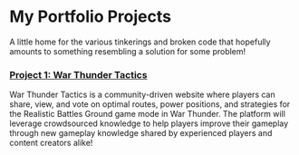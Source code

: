 # My Portfolio Projects

A little home for the various tinkerings and broken code that hopefully amounts to something resembling a solution for some problem! 

### [Project 1: War Thunder Tactics](./project-1)
War Thunder Tactics is a community-driven website where players can share, view, and vote on optimal routes, power positions, and strategies for the Realistic Battles Ground game mode in War Thunder. The platform will leverage crowdsourced knowledge to help players improve their gameplay through new gameplay knowledge shared by experienced players and content creators alike!
